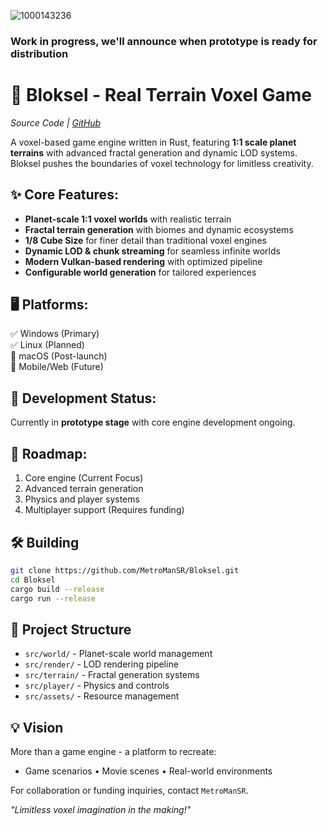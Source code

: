 ![1000143236](https://github.com/user-attachments/assets/5d4ea3a1-7281-4cea-98e4-bcba8c1faa54)

### Work in progress, we'll announce when prototype is ready for distribution

# **🌌 Bloksel - Real Terrain Voxel Game**  
*Source Code | [GitHub](https://github.com/MetroManSR/Bloksel)*  

A voxel-based game engine written in Rust, featuring **1:1 scale planet terrains** with advanced fractal generation and dynamic LOD systems. Bloksel pushes the boundaries of voxel technology for limitless creativity.

## **✨ Core Features:**  
- **Planet-scale 1:1 voxel worlds** with realistic terrain  
- **Fractal terrain generation** with biomes and dynamic ecosystems  
- **1/8 Cube Size** for finer detail than traditional voxel engines  
- **Dynamic LOD & chunk streaming** for seamless infinite worlds  
- **Modern Vulkan-based rendering** with optimized pipeline  
- **Configurable world generation** for tailored experiences  

## **🖥️ Platforms:**  
✅ Windows (Primary)  
✅ Linux (Planned)  
🔄 macOS (Post-launch)  
📱 Mobile/Web (Future)  

## **🚧 Development Status:**  
Currently in **prototype stage** with core engine development ongoing.  

## **🚀 Roadmap:**  
1. Core engine (Current Focus)  
2. Advanced terrain generation  
3. Physics and player systems  
4. Multiplayer support (Requires funding)  

## **🛠️ Building**  
```bash
git clone https://github.com/MetroManSR/Bloksel.git
cd Bloksel
cargo build --release
cargo run --release
```

## **📂 Project Structure**  
- `src/world/` - Planet-scale world management  
- `src/render/` - LOD rendering pipeline  
- `src/terrain/` - Fractal generation systems  
- `src/player/` - Physics and controls  
- `src/assets/` - Resource management  

## **💡 Vision**  
More than a game engine - a platform to recreate:  
- Game scenarios • Movie scenes • Real-world environments  

For collaboration or funding inquiries, contact `MetroManSR`.  

*"Limitless voxel imagination in the making!"*  
